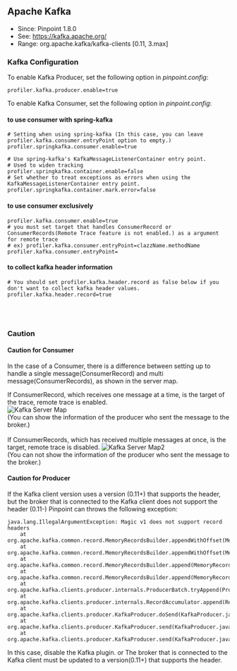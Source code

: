 ## Apache Kafka
* Since: Pinpoint 1.8.0
* See: https://kafka.apache.org/
* Range: org.apache.kafka/kafka-clients [0.11, 3.max]

### Kafka Configuration
To enable Kafka Producer, set the following option in *pinpoint.config*:
```
profiler.kafka.producer.enable=true
```

To enable Kafka Consumer, set the following option in *pinpoint.config*:

#### to use consumer with spring-kafka
```
# Setting when using spring-kafka (In this case, you can leave profiler.kafka.consumer.entryPoint option to empty.)
profiler.springkafka.consumer.enable=true

# Use spring-kafka's KafkaMessageListenerContainer entry point.
# Used to widen tracking
profiler.springkafka.container.enable=false
# Set whether to treat exceptions as errors when using the KafkaMessageListenerContainer entry point.
profiler.springkafka.container.mark.error=false
```

#### to use consumer  exclusively
```
profiler.kafka.consumer.enable=true
# you must set target that handles ConsumerRecord or ConsumerRecords(Remote Trace feature is not enabled.) as a argument for remote trace
# ex) profiler.kafka.consumer.entryPoint=clazzName.methodName
profiler.kafka.consumer.entryPoint=
```

#### to collect kafka header information
``` 
# You should set profiler.kafka.header.record as false below if you don't want to collect kafka header values.
profiler.kafka.header.record=true
```
<br><br>


### Caution 
#### Caution for Consumer 
In the case of a Consumer, 
there is a difference between setting up to handle a single message(ConsumerRecord) and multi message(ConsumerRecords), as shown in the server map. 

If ConsumerRecord, which receives one message at a time, is the target of the trace, remote trace is enabled.   
  ![Kafka Server Map](../../doc/images/plugin/kafka/servermap1.png)  
(You can show the information of the producer who sent the message to the broker.)
<br><br>
If ConsumerRecords, which has received multiple messages at once, is the target, remote trace is disabled. 
  ![Kafka Server Map2](../../doc/images/plugin/kafka/servermap2.png)  
(You can not show the information of the producer who sent the message to the broker.)


#### Caution for Producer
If the Kafka client version uses a version (0.11+) that supports the header, but the broker that is connected to the Kafka client does not support the header (0.11-) 
Pinpoint can throws the following exception:
```
java.lang.IllegalArgumentException: Magic v1 does not support record headers
	at org.apache.kafka.common.record.MemoryRecordsBuilder.appendWithOffset(MemoryRecordsBuilder.java:410)
	at org.apache.kafka.common.record.MemoryRecordsBuilder.appendWithOffset(MemoryRecordsBuilder.java:449)
	at org.apache.kafka.common.record.MemoryRecordsBuilder.append(MemoryRecordsBuilder.java:506)
	at org.apache.kafka.common.record.MemoryRecordsBuilder.append(MemoryRecordsBuilder.java:529)
	at org.apache.kafka.clients.producer.internals.ProducerBatch.tryAppend(ProducerBatch.java:107)
	at org.apache.kafka.clients.producer.internals.RecordAccumulator.append(RecordAccumulator.java:223)
	at org.apache.kafka.clients.producer.KafkaProducer.doSend(KafkaProducer.java:864)
	at org.apache.kafka.clients.producer.KafkaProducer.send(KafkaProducer.java:803)
	at org.apache.kafka.clients.producer.KafkaProducer.send(KafkaProducer.java:690)
```

In this case, disable the Kafka plugin.
or 
The broker that is connected to the Kafka client must be updated to a version(0.11+) that supports the header.
